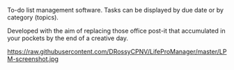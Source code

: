 To-do list management software. 
Tasks can be displayed by due date or by category (topics).

Developed with the aim of replacing those office post-it that accumulated in your pockets by the end of a creative day. 

https://raw.githubusercontent.com/DRossyCPNV/LifeProManager/master/LPM-screenshot.jpg
